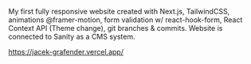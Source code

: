 My first fully responsive website created with Next.js, TailwindCSS, animations @framer-motion, form validation w/ react-hook-form, React Context API (Theme change), git branches & commits. 
Website is connected to Sanity as a CMS system.

https://jacek-grafender.vercel.app/
